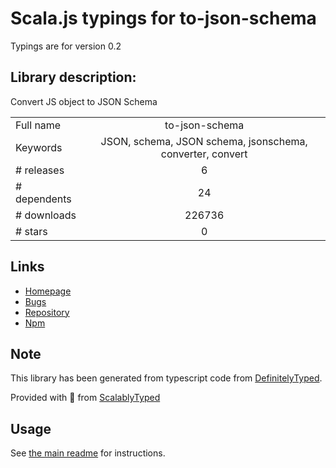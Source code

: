 
# Scala.js typings for to-json-schema

Typings are for version 0.2

## Library description:
Convert JS object to JSON Schema

|                    |                 |
| ------------------ | :-------------: |
| Full name          | to-json-schema |
| Keywords           | JSON, schema, JSON schema, jsonschema, converter, convert |
| # releases         | 6 |
| # dependents       | 24 |
| # downloads        | 226736 |
| # stars            | 0 |

## Links
- [Homepage](https://github.com/ruzicka/to-json-schema#readme)
- [Bugs](https://github.com/ruzicka/to-json-schema/issues)
- [Repository](https://github.com/ruzicka/to-json-schema)
- [Npm](https://www.npmjs.com/package/to-json-schema)
    


## Note
This library has been generated from typescript code from [DefinitelyTyped](https://definitelytyped.org).

Provided with :purple_heart: from [ScalablyTyped](https://github.com/oyvindberg/ScalablyTyped)

## Usage
See [the main readme](../../readme.md) for instructions.


